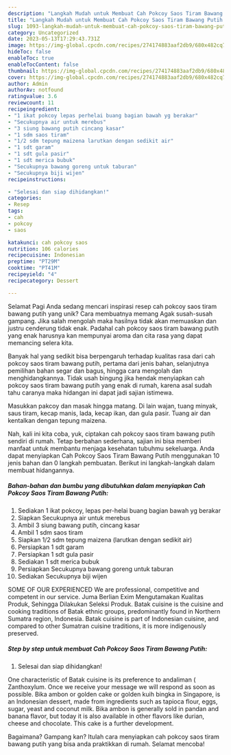 ```yaml
---
description: "Langkah Mudah untuk Membuat Cah Pokcoy Saos Tiram Bawang Putih yang Lezat Sekali, Enak"
title: "Langkah Mudah untuk Membuat Cah Pokcoy Saos Tiram Bawang Putih yang Lezat Sekali, Enak"
slug: 1093-langkah-mudah-untuk-membuat-cah-pokcoy-saos-tiram-bawang-putih-yang-lezat-sekali-enak
category: Uncategorized
date: 2023-05-13T17:29:43.731Z
image: https://img-global.cpcdn.com/recipes/274174883aaf2db9/680x482cq70/cah-pokcoy-saos-tiram-bawang-putih-foto-resep-utama.jpg
hideToc: false
enableToc: true
enableTocContent: false
thumbnail: https://img-global.cpcdn.com/recipes/274174883aaf2db9/680x482cq70/cah-pokcoy-saos-tiram-bawang-putih-foto-resep-utama.jpg
cover: https://img-global.cpcdn.com/recipes/274174883aaf2db9/680x482cq70/cah-pokcoy-saos-tiram-bawang-putih-foto-resep-utama.jpg
author: Admin
authorAv: notfound
ratingvalue: 3.6
reviewcount: 11
recipeingredient:
- "1 ikat pokcoy lepas perhelai buang bagian bawah yg berakar"
- "Secukupnya air untuk merebus"
- "3 siung bawang putih cincang kasar"
- "1 sdm saos tiram"
- "1/2 sdm tepung maizena larutkan dengan sedikit air"
- "1 sdt garam"
- "1 sdt gula pasir"
- "1 sdt merica bubuk"
- "Secukupnya bawang goreng untuk taburan"
- "Secukupnya biji wijen"
recipeinstructions:

- "Selesai dan siap dihidangkan!"
categories:
- Resep
tags:
- cah
- pokcoy
- saos

katakunci: cah pokcoy saos 
nutrition: 106 calories
recipecuisine: Indonesian
preptime: "PT29M"
cooktime: "PT41M"
recipeyield: "4"
recipecategory: Dessert

---
```



Selamat Pagi Anda sedang mencari inspirasi resep cah pokcoy saos tiram bawang putih yang unik? Cara membuatnya memang Agak susah-susah gampang. Jika salah mengolah maka hasilnya tidak akan memuaskan dan justru cenderung tidak enak. Padahal cah pokcoy saos tiram bawang putih yang enak harusnya kan mempunyai aroma dan cita rasa yang dapat memancing selera kita.


Banyak hal yang sedikit bisa berpengaruh terhadap kualitas rasa dari cah pokcoy saos tiram bawang putih, pertama dari jenis bahan, selanjutnya pemilihan bahan segar dan bagus, hingga cara mengolah dan menghidangkannya. Tidak usah bingung jika hendak menyiapkan cah pokcoy saos tiram bawang putih yang enak di rumah, karena asal sudah tahu caranya maka hidangan ini dapat jadi sajian istimewa.

Masukkan pakcoy dan masak hingga matang. Di lain wajan, tuang minyak, saus tiram, kecap manis, lada, kecap ikan, dan gula pasir. Tuang air dan kentalkan dengan tepung maizena.


Nah, kali ini kita coba, yuk, ciptakan cah pokcoy saos tiram bawang putih sendiri di rumah. Tetap berbahan sederhana, sajian ini bisa memberi manfaat untuk membantu menjaga kesehatan tubuhmu sekeluarga. Anda dapat menyiapkan Cah Pokcoy Saos Tiram Bawang Putih menggunakan 10 jenis bahan dan 0 langkah pembuatan. Berikut ini langkah-langkah dalam membuat hidangannya.

<!--inarticleads1-->

##### Bahan-bahan dan bumbu yang dibutuhkan dalam menyiapkan Cah Pokcoy Saos Tiram Bawang Putih:

1. Sediakan 1 ikat pokcoy, lepas per-helai buang bagian bawah yg berakar
1. Siapkan Secukupnya air untuk merebus
1. Ambil 3 siung bawang putih, cincang kasar
1. Ambil 1 sdm saos tiram
1. Siapkan 1/2 sdm tepung maizena (larutkan dengan sedikit air)
1. Persiapkan 1 sdt garam
1. Persiapkan 1 sdt gula pasir
1. Sediakan 1 sdt merica bubuk
1. Persiapkan Secukupnya bawang goreng untuk taburan
1. Sediakan Secukupnya biji wijen


SOME OF OUR EXPERIENCED We are professional, competitive and competent in our service. Juma Berlian Exim Mengutamakan Kualitas Produk, Sehingga Dilakukan Seleksi Produk. Batak cuisine is the cuisine and cooking traditions of Batak ethnic groups, predominantly found in Northern Sumatra region, Indonesia. Batak cuisine is part of Indonesian cuisine, and compared to other Sumatran cuisine traditions, it is more indigenously preserved. 

<!--inarticleads2-->

##### Step by step untuk membuat Cah Pokcoy Saos Tiram Bawang Putih:


1. Selesai dan siap dihidangkan!

One characteristic of Batak cuisine is its preference to andaliman ( Zanthoxylum. Once we receive your message we will respond as soon as possible. Bika ambon or golden cake or golden kuih bingka in Singapore, is an Indonesian dessert, made from ingredients such as tapioca flour, eggs, sugar, yeast and coconut milk. Bika ambon is generally sold in pandan and banana flavor, but today it is also available in other flavors like durian, cheese and chocolate. This cake is a further development. 

Bagaimana? Gampang kan? Itulah cara menyiapkan cah pokcoy saos tiram bawang putih yang bisa anda praktikkan di rumah. Selamat mencoba!
